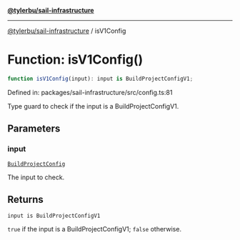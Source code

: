 [**@tylerbu/sail-infrastructure**](../README.md)

***

[@tylerbu/sail-infrastructure](../README.md) / isV1Config

# Function: isV1Config()

```ts
function isV1Config(input): input is BuildProjectConfigV1;
```

Defined in: packages/sail-infrastructure/src/config.ts:81

Type guard to check if the input is a BuildProjectConfigV1.

## Parameters

### input

[`BuildProjectConfig`](../type-aliases/BuildProjectConfig.md)

The input to check.

## Returns

`input is BuildProjectConfigV1`

`true` if the input is a BuildProjectConfigV1; `false` otherwise.
